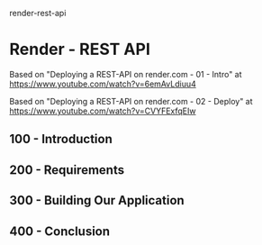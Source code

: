 render-rest-api
# Render - REST API

Based on "Deploying a REST-API on render.com - 01 - Intro" at https://www.youtube.com/watch?v=6emAvLdiuu4

Based on "Deploying a REST-API on render.com - 02 - Deploy" at https://www.youtube.com/watch?v=CVYFExfqEIw

## 100 - Introduction

## 200 - Requirements

## 300 - Building Our Application

## 400 - Conclusion
